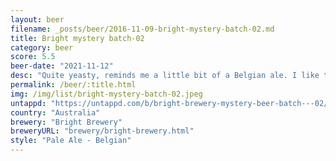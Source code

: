 ```yaml
---
layout: beer
filename: _posts/beer/2016-11-09-bright-mystery-batch-02.md
title: Bright mystery batch-02
category: beer
score: 5.5
beer-date: "2021-11-12"
desc: "Quite yeasty, reminds me a little bit of a Belgian ale. I like the mystery element, but this seems like a beer that didn’t work"
permalink: /beer/:title.html
img: /img/list/bright-mystery-batch-02.jpeg
untappd: "https://untappd.com/b/bright-brewery-mystery-beer-batch---02/4009668"
country: "Australia"
brewery: "Bright Brewery"
breweryURL: "brewery/bright-brewery.html"
style: "Pale Ale - Belgian"
---
```

